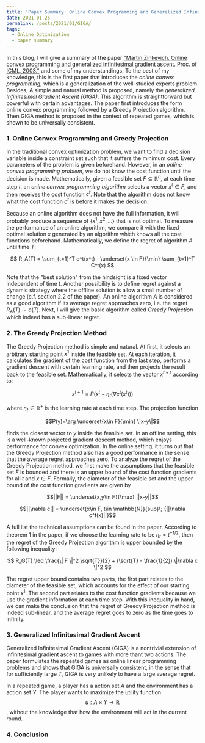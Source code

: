 ```yaml
---
title: 'Paper Summary: Online Convex Programming and Generalized Infinitesimal Gradient Ascent'
date: 2021-01-25
permalink: /posts/2021/01/GIGA/
tags:
  - Online Optimization
  - paper summary
---
```

In this blog, I will give a summary of the paper ["Martin Zinkevich. Online convex programming and generalized infinitesimal gradient ascent. Proc. of ICML, 2003."](https://www.cs.cmu.edu/~maz/publications/techconvex.pdf) and some of my understandings. To the best of my knowledge, this is the first paper that introduces the *online convex programming*, which is a generalization of the well-studied experts problem. Besides, A simple and natural method is proposed, namely the *generalized Infinitesimal Gradient Ascent (GIGA)*. This algorithm is straightforward but powerful with certain advantages. The paper first introduces the form online convex programming followed by a Greedy Projection algorithm. Then GIGA method is proposed in the context of repeated games, which is shown to be universally consistent.

### 1. Online Convex Programming and Greedy Projection

In the traditional convex optimization problem, we want to find a decision variable inside a constraint set such that it suffers the minimum cost. Every parameters of the problem is given beforehand. However, in an *online convex programming problem*, we do not know the cost function until the decision is made. Mathematically, given a feasible set $F \subseteq \mathbb{R}^{n}$, at each time step $t$, an *onine convex programming algorithm* selects a vector $x^t \in F$, and then receives the cost function $c^t$. Note that the algorithm does not know what the cost function $c^t$ is before it makes the decision. 

Because an online algorithm does not have the full information, it will probably produce a sequence of $\{x^1,x^2,...\}$ that is not optimal. To measure the performance of an online algorithm, we compare it with the fixed optimal solution $x$ generated by an algorithm which knows all the cost functions beforehand. Mathematically, we define the regret of algorithm $A$ until time $T$:

$$
R_A(T) = \sum_{t=1}^T c^t(x^t) - \underset{x \in F}{\min} \sum_{t=1}^T C^t(x)
$$

Note that the "best solution" from the hindsight is a fixed vector independent of time $t$. Another possibility is to define regret against a dynamic strategy where the offline solution is allow a small number of change (c.f. section 2.2 of the paper). 
An online algorithm $A$ is considered as a good algorithm if its average regret approaches zero, i.e. the regret $R_A(T)\sim o(T)$. Next, I will give the basic algorithm called *Greedy Projection* which indeed has a sub-linear regret.

### 2. The Greedy Projection Method

The Greedy Projection method is simple and natural. At first, it selects an arbitrary starting point $x^1$ inside the feasible set. At each iteration, it calculates the gradient of the cost function from the last step, performs a gradient descent with certain learning rate, and then projects the result back to the feasible set. Mathematically, it selects the vector $x^{t+1}$ according to:

$$
x^{t+1} = P(x^t-\eta_t(\nabla c^t(x^t)))
$$

where $\eta_t \in \mathbb{R}^{+}$ is the learning rate at each time step. The projection function 

$$P(y)=\arg \underset{x\in F}{\min} \|x-y\|$$ 

finds the closest vector to $y$ inside the feasible set. In an offline setting, this is a well-known projected gradient descent method, which enjoys performance for convex optimization. In the online setting, it turns out that the Greedy Projection method also has a good performance in the sense that the average regret approaches zero.
To analyze the regret of the Greedy Projection method, we first make the assumptions that the feasible set $F$ is bounded and there is an upper bound of the cost function gradients for all $t$ and $x\in F$. Formally, the diameter of the feasible set and the upper bound of the cost function gradients are given by 

$$||F|| = \underset{x,y\in F}{\max} ||x-y||$$ 

$$||\nabla c|| = \underset{x\in F, t\in \mathbb{N}}{sup}\; {||\nabla c^t(x)||}$$

A full list the technical assumptions can be found in the paper. According to theorem 1 in the paper, if we choose the learning rate to be $\eta_t = t^{-1/2}$, then the regret of the Greedy Projection algorithm is upper bounded by the following inequality:

$$
R_G(T) \leq \frac{\| F \|^2 \sqrt{T}}{2} + (\sqrt{T} - \frac{1}{2}) \|\nabla c \|^2
$$

The regret upper bound contains two parts, the first part relates to the diameter of the feasible set, which accounts for the effect of our starting point $x^1$. The second part relates to the cost function gradients because we use the gradient information at each time step. With this inequality in hand, we can make the conclusion that the regret of Greedy Projection method is indeed sub-linear, and the average regret goes to zero as the time goes to infinity.

### 3. Generalized Infinitesimal Gradient Ascent

Generalized Infinitesimal Gradient Ascent (GIGA) is a nontrivial extension of infinitesimal gradient ascent to games with more thant two actions. The paper formulates the repeated games as online linear programming problems and shows that GIGA is universally consistent, in the sense that for sufficiently large $T$, GIGA is very unlikely to have a large average regret.

In a repeated game, a player has a action set $A$ and the environment has a action set $Y$. The player wants to maximize the utility function 
$$u: A\times Y\rightarrow \mathbb{R}$$
, without the knowledge that how the environment will act in the current round. 

### 4. Conclusion

